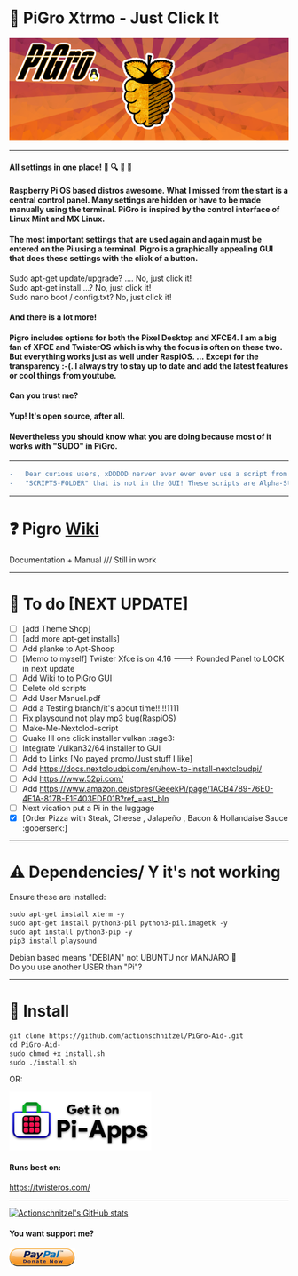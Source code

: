 
# :tada: PiGro Xtrmo - Just Click It
![GUI](https://github.com/actionschnitzel/tingsandstuff/blob/main/header%20X.png)
****
#### All settings in one place! :key: :mag: :hammer: :toilet:   
    
#### Raspberry Pi OS based distros awesome. What I missed from the start is a central control panel. Many settings are hidden or have to be made manually using the terminal. PiGro is inspired by the control interface of Linux Mint and MX Linux.    
    
#### The most important settings that are used again and again must be entered on the Pi using a terminal. Pigro is a graphically appealing GUI that does these settings with the click of a button.     
    
Sudo apt-get update/upgrade? .... No, just click it!     
Sudo apt-get install ...? No, just click it!     
Sudo nano boot / config.txt? No, just click it!     
    
#### And there is a lot more! 


#### Pigro includes options for both the Pixel Desktop and XFCE4. I am a big fan of XFCE and TwisterOS which is why the focus is often on these two. But everything works just as well under RaspiOS. ... Except for the transparency :-(. I always try to stay up to date and add the latest features or cool things from youtube.

#### Can you trust me?
#### Yup! It's open source, after all.
#### Nevertheless you should know what you are doing because most of it works with "SUDO" in PiGro.
****


```diff
- 	Dear curious users, xDDDDD nerver ever ever ever use a script from the    
-	"SCRIPTS-FOLDER" that is not in the GUI! These scripts are Alpha-State.    
```
 ****   
#  :question: Pigro [Wiki](https://github.com/actionschnitzel/PiGro-Aid-/wiki)   
Documentation + Manual   /// Still in work 
****
#  :rocket: To do [NEXT UPDATE]
- [ ] [add Theme Shop] 
- [ ] [add more apt-get installs] 
- [ ] Add planke to Apt-Shoop
- [ ] [Memo to myself] Twister Xfce is on 4.16 ---> Rounded Panel to LOOK in next update
- [ ] Add Wiki to to PiGro GUI
- [ ] Delete old scripts
- [ ] Add User Manuel.pdf
- [ ] Add a Testing branch/it's about time!!!!!1111
- [ ] Fix playsound not play mp3 bug(RaspiOS)
- [ ] Make-Me-Nextclod-script
- [ ] Quake III one click installer vulkan :rage3:
- [ ] Integrate Vulkan32/64 installer to GUI
- [ ] Add to Links [No payed promo/Just stuff I like]
- [ ] Add https://docs.nextcloudpi.com/en/how-to-install-nextcloudpi/
- [ ] Add https://www.52pi.com/
- [ ] Add https://www.amazon.de/stores/GeeekPi/page/1ACB4789-76E0-4E1A-817B-E1F403EDF01B?ref_=ast_bln
- [ ] Next vication put a Pi in the luggage
- [x] [Order Pizza with Steak, Cheese , Jalapeño , Bacon & Hollandaise Sauce :goberserk:]
****
# :warning: Dependencies/ Y it's not working    
  Ensure these are installed:  
```    
sudo apt-get install xterm -y
sudo apt-get install python3-pil python3-pil.imagetk -y
sudo apt install python3-pip -y
pip3 install playsound
```

 Debian based means "DEBIAN" not UBUNTU nor MANJARO  :shit:   
 Do you use another USER than "Pi"?    

****

# :floppy_disk: Install

```
git clone https://github.com/actionschnitzel/PiGro-Aid-.git
cd PiGro-Aid-
sudo chmod +x install.sh
sudo ./install.sh
```       
    
OR:    
    
[![badge](https://github.com/Botspot/pi-apps/blob/master/icons/badge.png?raw=true)](https://github.com/Botspot/pi-apps)  




#### Runs best on:    
https://twisteros.com/    
****    
[![Actionschnitzel's GitHub stats](https://github-readme-stats.vercel.app/api?username=actionschnitzel)](https://github.com/actionschnitzel/github-readme-stats)

#### You want support me?    

[![badge](https://github.com/actionschnitzel/tingsandstuff/blob/main/kisspng-donation-computer-icons-portable-network-graphics-5b972c7ded3449.9709889315366339819716.png)](https://paypal.me/actionschnitzel?locale.x=de_DE)  
